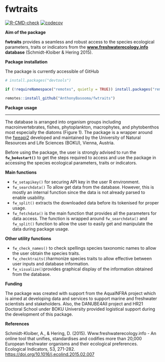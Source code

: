 
<!-- README.md is generated from README.Rmd. Please edit that file -->

# fwtraits

<!-- badges: start -->

[![R-CMD-check](https://github.com/AnthonyBasooma/fwtraits/actions/workflows/R-CMD-check.yaml/badge.svg)](https://github.com/AnthonyBasooma/fwtraits/actions/workflows/R-CMD-check.yaml)
[![codecov](https://codecov.io/gh/AnthonyBasooma/fwtraits/branch/master/graph/badge.svg?token=07OUlLSQus)](https://codecov.io/gh/AnthonyBasooma/fwtraits)

<!-- badges: end -->

**Aim of the package**

**fwtraits** provides a seamless and robust access to the species
ecological parameters, traits or indicators from the
**www.freshwaterecology.info database** (Schmidt-Kloiber & Hering 2015).

**Package installation**

The package is currently accessible of GitHub

``` r
# install.packages("devtools")

if (!requireNamespace("remotes", quietly = TRUE)) install.packages("remotes")

remotes::install_github("AnthonyBasooma/fwtraits")
```

**Package usage**

------------------------------------------------------------------------

The database is arranged into organism groups including
macroinvertebrates, fishes, phytoplankton, macrophytes, and phytobenthos
most especially the diatoms (Figure 1). The package is a wrapper around
the [fweapi2](https://www.freshwaterecology.info/fweapi2docu.php)
developed and maintained by the University of Natural Resources and Life
Sciences (BOKU), Vienna, Austria.

Before using the package, the user is strongly advised to run the
**`fw_be4ustart()`** to get the steps required to access and use the
package in accessing the species ecological parameters, traits or
indicators.

<!-- ![**Figure 1. Accessing the species traits or ecological parameters from the Freshwaterecology.info database (FW DB).**](man/figures/fwatraitsworkflow.png) -->

**Main functions**

- `fw_setapikey()` for securing API key in the user R environment.
- `fw_searchdata()` To allow get data from the database. However, this
  is mostly an internal function since the data is not already parsed to
  enable usability.
- `fw_split()` extracts the downloaded data before its tokenised for
  proper usage.
- `fw_fetchdata()` is the main function that provides all the parameters
  for data access. The function is wrapped around `fw_searchdata()` and
  `fw_split()` function to allow the user to easily get and manipulate
  the data during package usage.

**Other utility functions**

- `fw_check_names()` to check spellings species taxonomic names to allow
  the user obtain the species traits.
- `fw_checktraits()`harmonize species traits to allow effective between
  user inputs and database information.
- `fw_visualize()`provides graphical display of the information obtained
  from the database.

**Funding**

The package was created with support from the AquaINFRA project which is
aimed at developing data and services to support marine and freshwater
scientists and stakeholders. Also, the DANUBE4All project and HR21
Doctoral School under BOKU University provided logistical support during
the development of this package.

**References**

Schmidt-Kloiber, A., & Hering, D. (2015). Www.freshwaterecology.info -
An online tool that unifies, standardises and codifies more than 20,000
European freshwater organisms and their ecological preferences.
Ecological Indicators, 53, 271-282.
<https://doi.org/10.1016/j.ecolind.2015.02.007>
